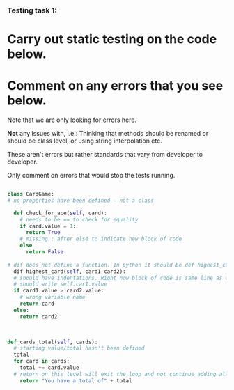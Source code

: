 ### Testing task 1:

# Carry out static testing on the code below.
# Comment on any errors that you see below.

Note that we are only looking for errors here.

**Not** any issues with, i.e.: 
Thinking that methods should be renamed or should be class level, or using string interpolation etc. 

These aren't errors but rather standards that vary from developer to developer. 

Only comment on errors that would stop the tests running.

```python

class CardGame:
# no properties have been defined - not a class

  def check_for_ace(self, card):
    # needs to be == to check for equality
    if card.value = 1:
      return True
    # missing : after else to indicate new block of code
    else
      return False
   
# dif does not define a function. In python it should be def highest_card()
  dif highest_card(self, card1 card2):
  # should have indentations. Right now block of code is same line as where the function starts 
  # should write self.car1.value
  if card1.value > card2.value:
    # wrong variable name
    return card
  else:
    return card2
  


def cards_total(self, cards):
  # starting value/total hasn't been defined 
  total
  for card in cards:
    total += card.value
  # return on this level will exit the loop and not continue adding all the values
    return "You have a total of" + total
  
```
